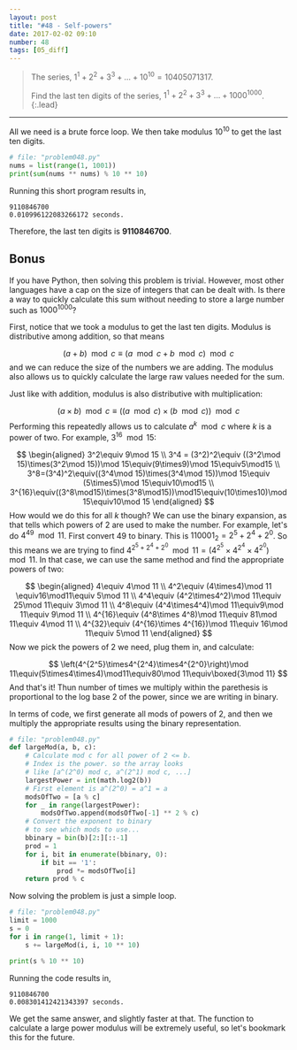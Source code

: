 ```yaml
---
layout: post
title: "#48 - Self-powers"
date: 2017-02-02 09:10
number: 48
tags: [05_diff]
---
```

> The series, $1^1+2^2+3^3+\dots+10^{10}=10405071317$.
> 
> Find the last ten digits of the series, $1^1+2^2+3^3+\dots+1000^{1000}$.
{:.lead}
* * *

All we need is a brute force loop. We then take modulus $10^{10}$ to get the last ten digits.
```python
# file: "problem048.py"
nums = list(range(1, 1001))
print(sum(nums ** nums) % 10 ** 10)
```
Running this short program results in,
```
9110846700
0.010996122083266172 seconds.
```
Therefore, the last ten digits is **9110846700**.
## Bonus
If you have Python, then solving this problem is trivial. However, most other languages have a cap on the size of integers that can be dealt with.  Is there a way to quickly calculate this sum without needing to store a large number such as $1000^{1000}$?

First, notice that we took a modulus to get the last ten digits. Modulus is distributive among addition, so that means

$$
(a + b)\mod c\equiv (a\mod c + b\mod c)\mod c
$$
and we can reduce the size of the numbers we are adding. The modulus also allows us to quickly calculate the large raw values needed for the sum.

Just like with addition, modulus is also distributive with multiplication:

$$
(a\times b)\mod c \equiv ((a\mod c)\times(b\mod c))\mod c
$$
Performing this repeatedly allows us to calculate $a^k\mod c$ where $k$ is a power of two. For example, $3^{16}\mod 15$:

$$
\begin{aligned}
3^2\equiv 9\mod 15
\\
3^4 = (3^2)^2\equiv ((3^2\mod 15)\times(3^2\mod 15))\mod 15\equiv(9\times9)\mod 15\equiv5\mod15
\\
3^8=(3^4)^2\equiv((3^4\mod 15)\times(3^4\mod 15))\mod 15\equiv (5\times5)\mod 15\equiv10\mod15
\\
3^{16}\equiv((3^8\mod15)\times(3^8\mod15))\mod15\equiv(10\times10)\mod 15\equiv10\mod 15
\end{aligned}
$$
How would we do this for all $k$ though? We can use the binary expansion, as that tells which powers of 2 are used to make the number. For example, let's do $4^{49}\mod 11$. First convert $49$ to binary. This is $110001_2=2^5+2^4+2^0$. So this means we are trying to find $4^{2^5+2^4+2^0}\mod 11 = \left(4^{2^5}\times4^{2^4}\times4^{2^0}\right)\mod 11$. In that case, we can use the same method and find the appropriate powers of two:

$$
\begin{aligned}
4\equiv 4\mod 11
\\
4^2\equiv (4\times4)\mod 11 \equiv16\mod11\equiv 5\mod 11
\\
4^4\equiv (4^2\times4^2)\mod 11\equiv 25\mod 11\equiv 3\mod 11
\\
4^8\equiv (4^4\times4^4)\mod 11\equiv9\mod 11\equiv 9\mod 11
\\
4^{16}\equiv (4^8\times 4^8)\mod 11\equiv 81\mod 11\equiv 4\mod 11
\\
4^{32}\equiv (4^{16}\times 4^{16})\mod 11\equiv 16\mod 11\equiv 5\mod 11
\end{aligned}
$$
Now we pick the powers of 2 we need, plug them in, and calculate:

$$
\left(4^{2^5}\times4^{2^4}\times4^{2^0}\right)\mod 11\equiv(5\times4\times4)\mod11\equiv80\mod 11\equiv\boxed{3\mod 11}
$$
And that's it! Thun number of times we multiply within the parethesis is proportional to the log base 2 of the power, since we are writing in binary. 

In terms of code, we first generate all mods of powers of 2, and then we multiply the appropriate results using the binary representation.
```python
# file: "problem048.py"
def largeMod(a, b, c):
    # Calculate mod c for all power of 2 <= b.
    # Index is the power. so the array looks
    # like [a^(2^0) mod c, a^(2^1) mod c, ...]
    largestPower = int(math.log2(b))
    # First element is a^(2^0) = a^1 = a
    modsOfTwo = [a % c]
    for _ in range(largestPower):
        modsOfTwo.append(modsOfTwo[-1] ** 2 % c)
    # Convert the exponent to binary
    # to see which mods to use...
    bbinary = bin(b)[2:][::-1]
    prod = 1
    for i, bit in enumerate(bbinary, 0):
        if bit == '1':
            prod *= modsOfTwo[i]
    return prod % c
```
Now solving the problem is just a simple loop.
```python
# file: "problem048.py"
limit = 1000
s = 0
for i in range(1, limit + 1):
    s += largeMod(i, i, 10 ** 10)

print(s % 10 ** 10)
```
Running the code results in,
```
9110846700
0.008301412421343397 seconds.
```
We get the same answer, and slightly faster at that. The function to calculate a large power modulus will be extremely useful, so let's bookmark this for the future.
